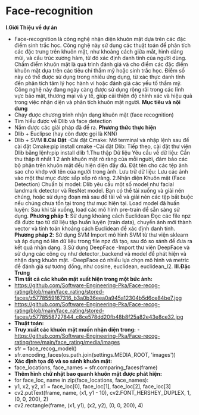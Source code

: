 # Face-recognition
**I.Giới Thiệu về dự án**
- Face-recognition là công nghệ nhận diện khuôn mặt dựa trên các đặc điểm sinh trắc học. Công nghệ này sử dụng các thuật toán để phân tích các đặc trưng trên khuôn mặt, như khoảng cách giữa mắt, hình dáng mũi, và cấu trúc xương hàm, từ đó xác định danh tính của người dùng. Chấm điểm khuôn mặt là quá trình đánh giá và cho điểm các đặc điểm khuôn mặt dựa trên các tiêu chí thẩm mỹ hoặc sinh trắc học. Điểm số này có thể được sử dụng trong nhiều ứng dụng, từ xác thực danh tính đến phân tích tâm lý học hành vi hoặc đánh giá các yếu tố thẩm mỹ. Công nghệ này đang ngày càng được sử dụng rộng rãi trong các lĩnh vực bảo mật, thương mại và y tế, giúp cải thiện độ chính xác và hiệu quả trong việc nhận diện và phân tích khuôn mặt người.
**Mục tiêu và nội dung**
- Chạy được chương trình nhận dạng khuôn mặt (face recognition)
- Tìm hiểu được về Dlib và face detection
- Nắm được các giải pháp đã đề ra.
**Phương thức thực hiện**
- Dlib + Euclipse (hay còn được gọi là KNN)
- Dlib + SVM
**II.Cài Đặt**
-Cài đặt Cmake: Mở terminal và nhập lệnh sau để cài đặt Cmake:pip install cmake
-Cài đặt Dlib: Tiếp theo, cài đặt thư viện Dlib bằng lệnh:pip install dlib
 1.Thu thập Dữ liệu
Yêu cầu về dữ liệu: Cần thu thập ít nhất 1 2 ảnh khuôn mặt rõ ràng của mỗi người, đảm bảo các bộ phận trên khuôn mặt đều hiện diện đầy đủ. Đặt tên cho các tệp ảnh sao cho khớp với tên của người trong ảnh.
Lưu trữ dữ liệu: Lưu các ảnh vào một thư mục được sắp xếp rõ ràng.
 2.Nhận diện Khuôn mặt (Face Detection)
Chuẩn bị model: Dlib yêu cầu một số model như facial landmark detector và ResNet model. Bạn có thể tải xuống và giải nén chúng, hoặc sử dụng đoạn mã sau để tải về và giải nén các tệp bắt buộc nếu chúng chưa tồn tại trong thư mục hiện tại.
Load model đã huấn luyện: Sau khi tải xuống, load các mô hình pre-train để sẵn sàng sử dụng.
**Phương pháp 1**: Sử dụng khoảng cách Euclidean
Đọc các file npz đã được tạo từ dữ liệu tập huấn luyện (train data), chuyển ảnh mới thành vector và tính toán khoảng cách Euclidean để xác định danh tính.
**Phương pháp 2**: Sử dụng SVM
Import mô hình SVM từ thư viện sklearn và áp dụng nó lên dữ liệu trong file npz đã tạo, sau đó so sánh để đưa ra kết quả nhận dạng.
3.Sử dụng DeepFace
-Import thư viện DeepFace và sử dụng các công cụ như detector_backend và model để phát hiện và nhận dạng khuôn mặt.
-DeepFace có nhiều lựa chọn mô hình và metric để đánh giá sự tương đồng, như cosine, euclidean, euclidean_l2.
**III.Đặc Trưng**
- **Tìm tất cả các khuôn mặt xuất hiện trong một bức ảnh:**
- https://github.com/Software-Engineering-Pka/Face-recog-rating/blob/main/face_rating/stored-faces/z5778559167316_b3a0b36eea0a945a12304b5d6ce84be7.jpg
- https://github.com/Software-Engineering-Pka/Face-recog-rating/blob/main/face_rating/stored-faces/z5778558727844_c8ce578dd20fb48b8f25a82e43e8ce32.jpg
- **Thuật toán:**
- **Truy xuất các khuôn mặt muốn nhận diện trong:** -https://github.com/Software-Engineering-Pka/Face-recog-rating/tree/main/face_rating/media/images
- sfr = face_recog_model()
- sfr.encoding_faces(os.path.join(settings.MEDIA_ROOT, 'images'))
- **Xác định tọa độ và so sánh khuôn mặt:**
- face_locations, face_names = sfr.comparing_faces(frame)
- **Thêm hình chữ nhật bao quanh khuôn mặt được phát hiện:**
- for face_loc, name in zip(face_locations, face_names):
-   y1, x2, y2, x1 = face_loc[0], face_loc[1], face_loc[2], face_loc[3]
-   cv2.putText(frame, name, (x1, y1 - 10), cv2.FONT_HERSHEY_DUPLEX, 1, (0, 0, 200), 2)
-   cv2.rectangle(frame, (x1, y1), (x2, y2), (0, 0, 200), 4)
